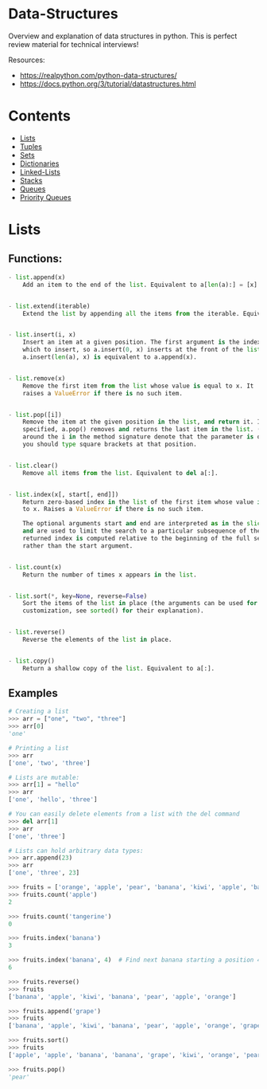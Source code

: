 # Data-Structures
Overview and explanation of data structures in python. This is perfect review material for technical interviews!

Resources:
  - https://realpython.com/python-data-structures/
  - https://docs.python.org/3/tutorial/datastructures.html

# Contents
  - [Lists](#Lists)
  - [Tuples](#Tuples)
  - [Sets](#Sets)
  - [Dictionaries](#Dictionaries)
  - [Linked-Lists](#Linked-Lists)
  - [Stacks](#Stacks)
  - [Queues](#Queues)
  - [Priority Queues](#Priority-Queues)

# Lists
  
  ## Functions:
  ```python
  - list.append(x)
      Add an item to the end of the list. Equivalent to a[len(a):] = [x].


  - list.extend(iterable)
      Extend the list by appending all the items from the iterable. Equivalent to a[len(a):] = iterable.


  - list.insert(i, x)
      Insert an item at a given position. The first argument is the index of the element before 
      which to insert, so a.insert(0, x) inserts at the front of the list, and 
      a.insert(len(a), x) is equivalent to a.append(x).


  - list.remove(x)
      Remove the first item from the list whose value is equal to x. It 
      raises a ValueError if there is no such item.


  - list.pop([i])
      Remove the item at the given position in the list, and return it. If no index is 
      specified, a.pop() removes and returns the last item in the list. (The square brackets 
      around the i in the method signature denote that the parameter is optional, not that
      you should type square brackets at that position. 


  - list.clear()
      Remove all items from the list. Equivalent to del a[:].


  - list.index(x[, start[, end]])
      Return zero-based index in the list of the first item whose value is equal 
      to x. Raises a ValueError if there is no such item.

      The optional arguments start and end are interpreted as in the slice notation 
      and are used to limit the search to a particular subsequence of the list. The
      returned index is computed relative to the beginning of the full sequence 
      rather than the start argument.


  - list.count(x)
      Return the number of times x appears in the list.


  - list.sort(*, key=None, reverse=False)
      Sort the items of the list in place (the arguments can be used for sort 
      customization, see sorted() for their explanation).


  - list.reverse()
      Reverse the elements of the list in place.


  - list.copy()
      Return a shallow copy of the list. Equivalent to a[:].
   ```
  
   ## Examples

  ```python
  # Creating a list
  >>> arr = ["one", "two", "three"]
  >>> arr[0]
  'one'

  # Printing a list 
  >>> arr
  ['one', 'two', 'three']

  # Lists are mutable:
  >>> arr[1] = "hello"
  >>> arr
  ['one', 'hello', 'three']

  # You can easily delete elements from a list with the del command
  >>> del arr[1]
  >>> arr
  ['one', 'three']

  # Lists can hold arbitrary data types:
  >>> arr.append(23)
  >>> arr
  ['one', 'three', 23]
  
  ```
  
  ```python
  >>> fruits = ['orange', 'apple', 'pear', 'banana', 'kiwi', 'apple', 'banana']
  >>> fruits.count('apple')
  2
  
  >>> fruits.count('tangerine')
  0
  
  >>> fruits.index('banana')
  3
  
  >>> fruits.index('banana', 4)  # Find next banana starting a position 4
  6
  
  >>> fruits.reverse()
  >>> fruits
  ['banana', 'apple', 'kiwi', 'banana', 'pear', 'apple', 'orange']
  
  >>> fruits.append('grape')
  >>> fruits
  ['banana', 'apple', 'kiwi', 'banana', 'pear', 'apple', 'orange', 'grape']
  
  >>> fruits.sort()
  >>> fruits
  ['apple', 'apple', 'banana', 'banana', 'grape', 'kiwi', 'orange', 'pear']
  
  >>> fruits.pop()
  'pear'
 ```
